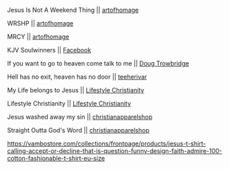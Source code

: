Jesus Is Not A Weekend Thing || [artofhomage](https://artofhomage.com/collections/frontpage/products/not-a-weekend-thing-black)

WRSHP || [artofhomage](https://artofhomage.com/products/wrshp-swoop-tee-mo-better-blue)

MRCY || [artofhomage](https://artofhomage.com/collections/frontpage/products/mrcy-swoop-tee-white)

KJV Soulwinners || [Facebook](https://www.facebook.com/kjvsoulwinners/photos/rpp.1505224146404347/1942576046002486/?type=3&theater)

If you want to go to heaven come talk to me || [Doug Trowbridge](https://www.facebook.com/photo.php?fbid=10203312311405099&set=picfp.1729756122&type=3&theater)

Hell has no exit, heaven has no door || [teeherivar](https://teeherivar.com/product/hell-has-no-exit-heaven-has-one-door-jesus/)

My Life belongs to Jesus || [Lifestyle Christianity](https://lifestylechristianitystore.com/collections/frontpage/products/my-life-belongs-to-jesus-v-neck-t-shirt-pos)

Lifestyle Christianity || [Lifestyle Christianity](https://lifestylechristianitystore.com/collections/frontpage/products/lifestyle-christianity-baseball-black-white-t-shirt)

Jesus washed away my sin || [christianapparelshop](https://www.christianapparelshop.com/p-544-jesus-washed-away-my-sins-christian-t-shirts.aspx)

Straight Outta God's Word || [christianapparelshop](https://www.christianapparelshop.com/p-652-straight-outta-gods-word-christian-t-shirt.aspx)

https://vambostore.com/collections/frontpage/products/jesus-t-shirt-calling-accept-or-decline-that-is-question-funny-design-faith-admire-100-cotton-fashionable-t-shirt-eu-size